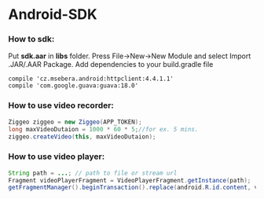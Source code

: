 # Android-SDK
### How to sdk:
Put **sdk.aar** in **libs** folder.
Press File->New->New Module and select Import .JAR/.AAR Package.
Add dependencies to your build.gradle file
```
compile 'cz.msebera.android:httpclient:4.4.1.1'
compile 'com.google.guava:guava:18.0'
```

### How to use video recorder:

```java
Ziggeo ziggeo = new Ziggeo(APP_TOKEN);
long maxVideoDutaion = 1000 * 60 * 5;//for ex. 5 mins.
ziggeo.createVideo(this, maxVideoDutaion);
```

### How to use video player:
```java
String path = ...; // path to file or stream url
Fragment videoPlayerFragment = VideoPlayerFragment.getInstance(path);
getFragmentManager().beginTransaction().replace(android.R.id.content, videoPlayerFragment).commit();
```

